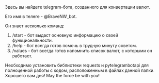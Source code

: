 Здесь вы найдете telegram-бота, созданного для конвертации валют.

Его имя в телеге - @BraveNW_bot.

Он знает несколько команд:
1. /start - бот выдаст основную информацию о своей функциональности.
2. /help - бот всегда готов помочь в трудную минуту советом.
3. /values - бот всегда готов напомнить список валют, с которыми он работает.

Необходимо установить библиотеки requests и pytelegrambotapi для полноценной работы с кодом, расположенным в файлах данной папки.
Хорошего вам дня! May the force be with you!
